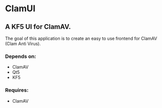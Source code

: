# ClamUI
## A KF5 UI for ClamAV.

The goal of this application is to create an easy to use frontend for ClamAV (Clam Anti Virus).

### Depends on:
- ClamAV
- Qt5
- KF5

### Requires:
- ClamAV
